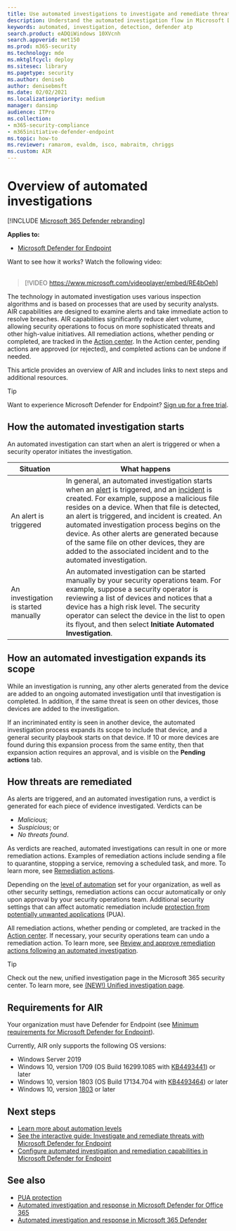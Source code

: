 ```yaml
---
title: Use automated investigations to investigate and remediate threats
description: Understand the automated investigation flow in Microsoft Defender for Endpoint.
keywords: automated, investigation, detection, defender atp
search.product: eADQiWindows 10XVcnh
search.appverid: met150
ms.prod: m365-security
ms.technology: mde
ms.mktglfcycl: deploy
ms.sitesec: library
ms.pagetype: security
ms.author: deniseb
author: denisebmsft
ms.date: 02/02/2021
ms.localizationpriority: medium
manager: dansimp
audience: ITPro
ms.collection: 
- m365-security-compliance
- m365initiative-defender-endpoint
ms.topic: how-to
ms.reviewer: ramarom, evaldm, isco, mabraitm, chriggs
ms.custom: AIR
---
```


# Overview of automated investigations

[!INCLUDE [Microsoft 365 Defender rebranding](../../includes/microsoft-defender.md)]

**Applies to:**
- [Microsoft Defender for Endpoint](https://go.microsoft.com/fwlink/p/?linkid=2146631)

Want to see how it works? Watch the following video: <br/><br/>

> [!VIDEO https://www.microsoft.com/videoplayer/embed/RE4bOeh]

The technology in automated investigation uses various inspection algorithms and is based on processes that are used by security analysts. AIR capabilities are designed to examine alerts and take immediate action to resolve breaches. AIR capabilities significantly reduce alert volume, allowing security operations to focus on more sophisticated threats and other high-value initiatives. All remediation actions, whether pending or completed, are tracked in the [Action center](auto-investigation-action-center.md). In the Action center, pending actions are approved (or rejected), and completed actions can be undone if needed.

This article provides an overview of AIR and includes links to next steps and additional resources.

> [!TIP]
> Want to experience Microsoft Defender for Endpoint? [Sign up for a free trial](https://www.microsoft.com/microsoft-365/windows/microsoft-defender-atp?ocid=docs-wdatp-automated-investigations-abovefoldlink).

## How the automated investigation starts

An automated investigation can start when an alert is triggered or when a security operator initiates the investigation.

|Situation  |What happens  |
|---------|---------|
|An alert is triggered     | In general, an automated investigation starts when an [alert](review-alerts.md) is triggered, and an [incident](view-incidents-queue.md) is created. For example, suppose a malicious file resides on a device. When that file is detected, an alert is triggered, and incident is created. An automated investigation process begins on the device. As other alerts are generated because of the same file on other devices, they are added to the associated incident and to the automated investigation.         |
|An investigation is started manually     | An automated investigation can be started manually by your security operations team. For example, suppose a security operator is reviewing a list of devices and notices that a device has a high risk level. The security operator can select the device in the list to open its flyout, and then select **Initiate Automated Investigation**. |

## How an automated investigation expands its scope

While an investigation is running, any other alerts generated from the device are added to an ongoing automated investigation until that investigation is completed. In addition, if the same threat is seen on other devices, those devices are added to the investigation.

If an incriminated entity is seen in another device, the automated investigation process expands its scope to include that device, and a general security playbook starts on that device. If 10 or more devices are found during this expansion process from the same entity, then that expansion action requires an approval, and is visible on the **Pending actions** tab.

## How threats are remediated

As alerts are triggered, and an automated investigation runs, a verdict is generated for each piece of evidence investigated. Verdicts can be 
- *Malicious*;
- *Suspicious*; or 
- *No threats found*. 

As verdicts are reached, automated investigations can result in one or more remediation actions. Examples of remediation actions include sending a file to quarantine, stopping a service, removing a scheduled task, and more. To learn more, see [Remediation actions](manage-auto-investigation.md#remediation-actions).  

Depending on the [level of automation](automation-levels.md) set for your organization, as well as other security settings, remediation actions can occur automatically or only upon approval by your security operations team. Additional security settings that can affect automatic remediation include [protection from potentially unwanted applications](https://docs.microsoft.com/windows/security/threat-protection/microsoft-defender-antivirus/detect-block-potentially-unwanted-apps-microsoft-defender-antivirus) (PUA). 

All remediation actions, whether pending or completed, are tracked in the [Action center](auto-investigation-action-center.md). If necessary, your security operations team can undo a remediation action. To learn more, see [Review and approve remediation actions following an automated investigation](https://docs.microsoft.com/windows/security/threat-protection/microsoft-defender-atp/manage-auto-investigation).

> [!TIP]
> Check out the new, unified investigation page in the Microsoft 365 security center. To learn more, see [(NEW!) Unified investigation page](/microsoft-365/security/mtp/mtp-autoir-results.md#new-unified-investigation-page).


## Requirements for AIR

Your organization must have Defender for Endpoint (see [Minimum requirements for Microsoft Defender for Endpoint](minimum-requirements.md)).

Currently, AIR only supports the following OS versions:
- Windows Server 2019
- Windows 10, version 1709 (OS Build 16299.1085 with [KB4493441](https://support.microsoft.com/help/4493441/windows-10-update-kb4493441)) or later
- Windows 10, version 1803 (OS Build 17134.704 with [KB4493464](https://support.microsoft.com/help/4493464/windows-10-update-kb4493464)) or later
- Windows 10, version [1803](https://docs.microsoft.com/windows/release-information/status-windows-10-1809-and-windows-server-2019) or later

## Next steps

- [Learn more about automation levels](automation-levels.md)
- [See the interactive guide: Investigate and remediate threats with Microsoft Defender for Endpoint](https://aka.ms/MDATP-IR-Interactive-Guide)
- [Configure automated investigation and remediation capabilities in Microsoft Defender for Endpoint](configure-automated-investigations-remediation.md)

## See also

- [PUA protection](https://docs.microsoft.com/windows/security/threat-protection/microsoft-defender-antivirus/detect-block-potentially-unwanted-apps-microsoft-defender-antivirus)
- [Automated investigation and response in Microsoft Defender for Office 365](https://docs.microsoft.com/microsoft-365/security/office-365-security/office-365-air)
- [Automated investigation and response in Microsoft 365 Defender](https://docs.microsoft.com/microsoft-365/security/mtp/mtp-autoir)